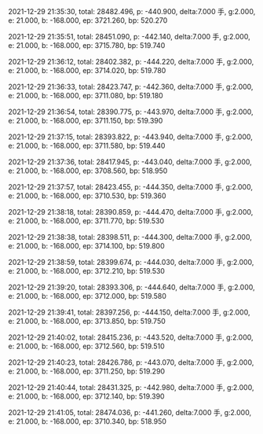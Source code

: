 2021-12-29 21:35:30, total: 28482.496, p: -440.900, delta:7.000 手, g:2.000, e: 21.000, b: -168.000, ep: 3721.260, bp: 520.270

2021-12-29 21:35:51, total: 28451.090, p: -442.140, delta:7.000 手, g:2.000, e: 21.000, b: -168.000, ep: 3715.780, bp: 519.740

2021-12-29 21:36:12, total: 28402.382, p: -444.220, delta:7.000 手, g:2.000, e: 21.000, b: -168.000, ep: 3714.020, bp: 519.780

2021-12-29 21:36:33, total: 28423.747, p: -442.360, delta:7.000 手, g:2.000, e: 21.000, b: -168.000, ep: 3711.080, bp: 519.180

2021-12-29 21:36:54, total: 28390.775, p: -443.970, delta:7.000 手, g:2.000, e: 21.000, b: -168.000, ep: 3711.150, bp: 519.390

2021-12-29 21:37:15, total: 28393.822, p: -443.940, delta:7.000 手, g:2.000, e: 21.000, b: -168.000, ep: 3711.580, bp: 519.440

2021-12-29 21:37:36, total: 28417.945, p: -443.040, delta:7.000 手, g:2.000, e: 21.000, b: -168.000, ep: 3708.560, bp: 518.950

2021-12-29 21:37:57, total: 28423.455, p: -444.350, delta:7.000 手, g:2.000, e: 21.000, b: -168.000, ep: 3710.530, bp: 519.360

2021-12-29 21:38:18, total: 28390.859, p: -444.470, delta:7.000 手, g:2.000, e: 21.000, b: -168.000, ep: 3711.770, bp: 519.530

2021-12-29 21:38:38, total: 28398.511, p: -444.300, delta:7.000 手, g:2.000, e: 21.000, b: -168.000, ep: 3714.100, bp: 519.800

2021-12-29 21:38:59, total: 28399.674, p: -444.030, delta:7.000 手, g:2.000, e: 21.000, b: -168.000, ep: 3712.210, bp: 519.530

2021-12-29 21:39:20, total: 28393.306, p: -444.640, delta:7.000 手, g:2.000, e: 21.000, b: -168.000, ep: 3712.000, bp: 519.580

2021-12-29 21:39:41, total: 28397.256, p: -444.150, delta:7.000 手, g:2.000, e: 21.000, b: -168.000, ep: 3713.850, bp: 519.750

2021-12-29 21:40:02, total: 28415.236, p: -443.520, delta:7.000 手, g:2.000, e: 21.000, b: -168.000, ep: 3712.560, bp: 519.510

2021-12-29 21:40:23, total: 28426.786, p: -443.070, delta:7.000 手, g:2.000, e: 21.000, b: -168.000, ep: 3711.250, bp: 519.290

2021-12-29 21:40:44, total: 28431.325, p: -442.980, delta:7.000 手, g:2.000, e: 21.000, b: -168.000, ep: 3712.140, bp: 519.390

2021-12-29 21:41:05, total: 28474.036, p: -441.260, delta:7.000 手, g:2.000, e: 21.000, b: -168.000, ep: 3710.340, bp: 518.950